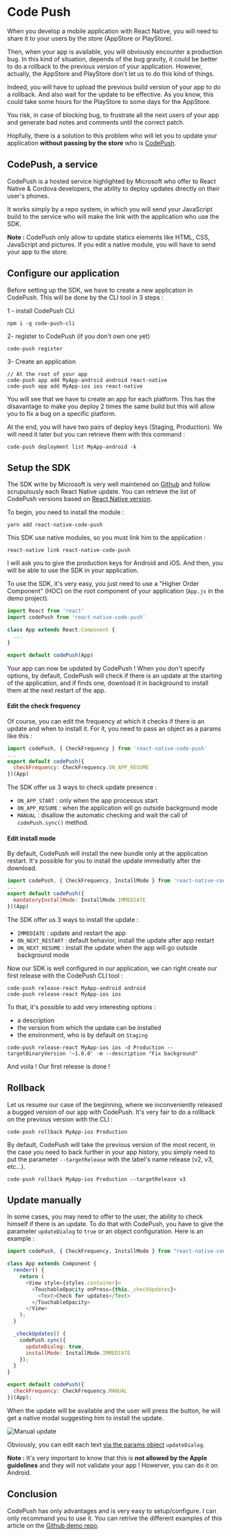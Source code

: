 # Code Push

When you develop a mobile application with React Native, you will need to share it to your users by the store (AppStore or PlayStore).

Then, when your app is available, you will obviously encounter a production bug. In this kind of situation, depends of the bug gravity, it could be better to do a rollback to the previous version of your application. However, actually, the AppStore and PlayStore don't let us to do this kind of things.

Indeed, you will have to upload the previous build version of your app to do a rollback. And also wait for the update to be effective. As you know, this could take some hours for the PlayStore to some days for the AppStore.

You risk, in case of blocking bug, to frustrate all the next users of your app and generate bad notes and comments until the correct patch.

Hopfully, there is a solution to this problem who will let you to update your application **without passing by the store** who is  [CodePush](https://microsoft.github.io/code-push/).

## CodePush, a service

CodePush is a hosted service highlighted by Microsoft who offer to React Native & Cordova developers, the ability to deploy updates directly on their user's phones.

It works simply by a repo system, in which you will send your JavaScript build to the service who will make the link with the application who use the SDK.

**Note :** CodePush only allow to update statics elements like HTML, CSS, JavaScript and pictures. If you edit a native module, you will have to send your app to the store.

## Configure our application

Before setting up the SDK, we have to create a new application in CodePush. This will be done by the CLI tool in 3 steps :

1 - install CodePush CLI
```
npm i -g code-push-cli
```

2- register to CodePush (if you don't own one yet)
```
code-push register
```

3- Create an application
```
// At the root of your app
code-push app add MyApp-android android react-native
code-push app add MyApp-ios ios react-native
```

You will see that we have to create an app for each platform. This has the disavantage to make you deploy 2 times the same build but this will allow you to fix a bug on a specific platform.

At the end, you will have two pairs of deploy keys (Staging, Production).
We will need it later but you can retrieve them with this command :

```
code-push deployment list MyApp-android -k
```

## Setup the SDK

The SDK write by Microsoft is very well maintened on [Github](https://github.com/Microsoft/react-native-code-push) and follow scrupulously each React Native update. You can retrieve the list of CodePush versions based on [React Native version](https://github.com/Microsoft/react-native-code-push#supported-react-native-platforms).

To begin, you need to install the module :
```
yarn add react-native-code-push
```

This SDK use native modules, so you must link him to the application :
```
react-native link react-native-code-push
```

I will ask you to give the production keys for Android and iOS. And then, you will be able to use the SDK in your application.

To use the SDK, it's very easy, you just need to use a "Higher Order Component" (HOC) on the root component of your application (`App.js` in the demo project).

```javascript
import React from 'react'
import codePush from 'react-native-code-push'

class App extends React.Component {
  ...
}

export default codePush(App)
```

Your app can now be updated by CodePush ! When you don't specify options, by default, CodePush will check if there is an update at the starting of the application, and if finds one, download it in background to install them at the next restart of the app.

#### Edit the check frequency

Of course, you can edit the frequency at which it checks if there is an update and when to install it.
For it, you need to pass an object as a params like this :

```javascript
import codePush, { CheckFrequency } from 'react-native-code-push'
...
export default codePush({
  checkFrequency: CheckFrequency.ON_APP_RESUME
})(App)
```

The SDK offer us 3 ways to check update presence :
- `ON_APP_START` : only when the app processus start
- `ON_APP_RESUME` : when the application will go outside background mode
- `MANUAL` : disallow the automatic checking and wait the call of `codePush.sync()` method.

#### Edit install mode

By default, CodePush will install the new bundle only at the application restart. It's possible for you to install the update immediatly after the download.
```javascript
import codePush, { CheckFrequency, InstallMode } from 'react-native-code-push'
...
export default codePush({
  mandatoryInstallMode: InstallMode.IMMEDIATE
})(App)
```

The SDK offer us 3 ways to install the update :
- `IMMEDIATE` : update and restart the app
- `ON_NEXT_RESTART` : default behavior, install the update after app restart
- `ON_NEXT_RESUME` : install the update when the app will go outside background mode

Now our SDK is well configured in our application, we can right create our first release with the CodePush CLI tool :
```
code-push release-react MyApp-android android
code-push release-react MyApp-ios ios
```

To that, it's possible to add very interesting options :
- a description
- the version from which the update can be installed
- the environment, who is by default on `Staging`

```
code-push release-react MyApp-ios ios -d Production --targetBinaryVersion '~1.0.0' -m --description "Fix background"
```

And voila ! Our first release is done !

## Rollback

Let us resume our case of the beginning, where we inconveniently released a bugged version of our app with CodePush. It's very fair to do a rollback on the previous version with the CLI : 
```
code-push rollback MyApp-ios Production
```

By default, CodePush will take the previous version of the most recent, in the case you need to back further in your app history, you simply need to put the parameter `--targetRelease` with the label's name release (v2, v3, etc...).

```
code-push rollback MyApp-ios Production --targetRelease v3
```

## Update manually

In some cases, you may need to offer to the user, the ability to check himself if there is an update.
To do that with CodePush, you have to give the parameter `updateDialog` to `true` or an object configuration. Here is an example : 

```javascript
import codePush, { CheckFrequency, InstallMode } from "react-native-code-push";

class App extends Component {
  render() {
    return (
      <View style={styles.container}>
        <TouchableOpacity onPress={this._checkUpdates}>
          <Text>Check for updates</Text>
        </TouchableOpacity>
      </View>
    );
  }

  _checkUpdates() {
    codePush.sync({
      updateDialog: true,
      installMode: InstallMode.IMMEDIATE
    });
  }
}

export default codePush({
  checkFrequency: CheckFrequency.MANUAL
})(App);
```

When the update will be available and the user will press the button, he will get a native modal suggesting him to install the update.

![Manual update](screenshots/manual_update.png)

Obviously, you can edit each text [via the params object](https://github.com/Microsoft/react-native-code-push/blob/master/docs/api-js.md#codepushoptions) `updateDialog`.

**Note :** It's very important to know that this is **not allowed by the Apple guidelines** and they will not validate your app ! Howerver, you can do it on Android.

## Conclusion

CodePush has only advantages and is very easy to setup/configure. I can only recommand you to use it. You can retrive the different examples of this article on the [Github demo repo](https://github.com/DCKT/codepush-demo).
